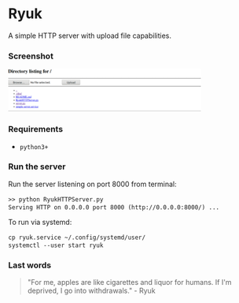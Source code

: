 # Ryuk

A simple HTTP server with upload file capabilities.

### Screenshot

![screenshot](img/screenshot.png)

### Requirements

- `python3+`

### Run the server

Run the server listening on port 8000 from terminal:
```
>> python RyukHTTPServer.py
Serving HTTP on 0.0.0.0 port 8000 (http://0.0.0.0:8000/) ...
```

To run via systemd:
```
cp ryuk.service ~/.config/systemd/user/
systemctl --user start ryuk
```

### Last words
> "For me, apples are like cigarettes and liquor for humans. If I'm deprived,
> I go into withdrawals." - Ryuk
